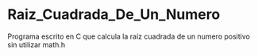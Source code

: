 # Raiz_Cuadrada_De_Un_Numero
Programa escrito en C que calcula la raíz cuadrada de un numero positivo sin utilizar math.h
